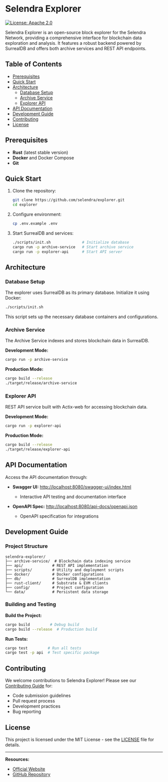 # Selendra Explorer

[![License: Apache 2.0](https://img.shields.io/badge/License-Apache%202.0-blue.svg)](https://opensource.org/licenses/Apache-2.0)

Selendra Explorer is an open-source block explorer for the Selendra Network, providing a comprehensive interface for blockchain data exploration and analysis. It features a robust backend powered by SurrealDB and offers both archive services and REST API endpoints.

## Table of Contents

- [Prerequisites](#prerequisites)
- [Quick Start](#quick-start)
- [Architecture](#architecture)
  - [Database Setup](#database-setup)
  - [Archive Service](#archive-service)
  - [Explorer API](#explorer-api)
- [API Documentation](#api-documentation)
- [Development Guide](#development-guide)
- [Contributing](#contributing)
- [License](#license)

## Prerequisites

- **Rust** (latest stable version)
- **Docker** and Docker Compose
- **Git**

## Quick Start

1. Clone the repository:
   ```bash
   git clone https://github.com/selendra/explorer.git
   cd explorer
   ```

2. Configure environment:
   ```bash
   cp .env.example .env
   ```

3. Start SurrealDB and services:
   ```bash
   ./scripts/init.sh              # Initialize database
   cargo run -p archive-service   # Start archive service
   cargo run -p explorer-api      # Start API server
   ```

## Architecture

### Database Setup

The explorer uses SurrealDB as its primary database. Initialize it using Docker:

```bash
./scripts/init.sh
```

This script sets up the necessary database containers and configurations.

### Archive Service

The Archive Service indexes and stores blockchain data in SurrealDB.

**Development Mode:**
```bash
cargo run -p archive-service
```

**Production Mode:**
```bash
cargo build --release
./target/release/archive-service
```

### Explorer API

REST API service built with Actix-web for accessing blockchain data.

**Development Mode:**
```bash
cargo run -p explorer-api
```

**Production Mode:**
```bash
cargo build --release
./target/release/explorer-api
```

## API Documentation

Access the API documentation through:

- **Swagger UI:** [http://localhost:8080/swagger-ui/index.html](http://localhost:8080/swagger-ui/index.html)
  - Interactive API testing and documentation interface
  
- **OpenAPI Spec:** [http://localhost:8080/api-docs/openapi.json](http://localhost:8080/api-docs/openapi.json)
  - OpenAPI specification for integrations

## Development Guide

### Project Structure

```
selendra-explorer/
├── archive-service/  # Blockchain data indexing service
├── api/             # REST API implementation
├── scripts/         # Utility and deployment scripts
├── docker/          # Docker configurations
├── db/              # SurrealDB implementation
├── rust-client/     # Substrate & EVM clients
├── config/          # Project configuration
└── data/            # Persistent data storage
```

### Building and Testing

**Build the Project:**
```bash
cargo build         # Debug build
cargo build --release  # Production build
```

**Run Tests:**
```bash
cargo test         # Run all tests
cargo test -p api  # Test specific package
```

## Contributing

We welcome contributions to Selendra Explorer! Please see our [Contributing Guide](CONTRIBUTING.md) for:

- Code submission guidelines
- Pull request process
- Development practices
- Bug reporting

## License

This project is licensed under the MIT License - see the [LICENSE](LICENSE) file for details.

---

**Resources:**
- [Official Website](https://selendra.org)
- [GitHub Repository](https://github.com/selendra/explorer)